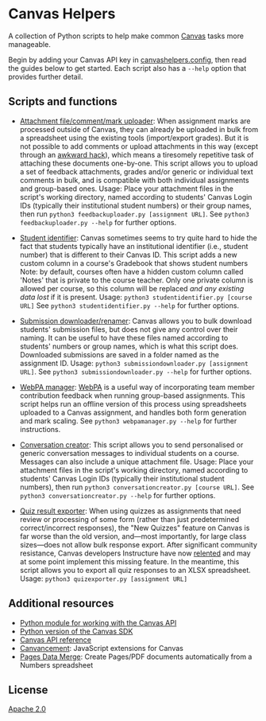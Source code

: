 # Canvas Helpers
A collection of Python scripts to help make common [Canvas](https://www.instructure.com/canvas) tasks more manageable.

Begin by adding your Canvas API key in [canvashelpers.config](https://github.com/simonrob/canvas-helpers/blob/main/canvashelpers.config), then read the guides below to get started.
Each script also has a `--help` option that provides further detail.

## Scripts and functions
- [Attachment file/comment/mark uploader](feedbackuploader.py): When assignment marks are processed outside of Canvas, they can already be uploaded in bulk from a spreadsheet using the existing tools (import/export grades).
But it is not possible to add comments or upload attachments in this way (except through an [awkward hack](https://ltech.ljmu.ac.uk/wp-content/uploads/2017/04/Batch-Uploading-Student-Submissions-and-Feedback.pdf)), which means a tiresomely repetitive task of attaching these documents one-by-one.
This script allows you to upload a set of feedback attachments, grades and/or generic or individual text comments in bulk, and is compatible with both individual assignments and group-based ones.
Usage: Place your attachment files in the script's working directory, named according to students' Canvas Login IDs (typically their institutional student numbers) or their group names, then run `python3 feedbackuploader.py [assignment URL]`.
See `python3 feedbackuploader.py --help` for further options.

- [Student identifier](studentidentifier.py): Canvas sometimes seems to try quite hard to hide the fact that students typically have an institutional identifier
(i.e., student number) that is different to their Canvas ID.
This script adds a new custom column in a course's Gradebook that shows student numbers
Note: by default, courses often have a hidden custom column called 'Notes' that
is private to the course teacher.
Only one private column is allowed per course, so this column will be replaced *and any existing data lost* if it is present.
Usage: `python3 studentidentifier.py [course URL]`
See `python3 studentidentifier.py --help` for further options.

- [Submission downloader/renamer](submissiondownloader.py): Canvas allows you to bulk download students' submission files, but does not give any control over their naming.
It can be useful to have these files named according to students' numbers or group names, which is what this script does.
Downloaded submissions are saved in a folder named as the assignment ID.
Usage: `python3 submissiondownloader.py [assignment URL]`.
See `python3 submissiondownloader.py --help` for further options.

- [WebPA manager](webpamanager.py): [WebPA](https://webpaproject.lboro.ac.uk/) is a useful way of incorporating team member contribution feedback when running group-based assignments.
This script helps run an offline version of this process using spreadsheets uploaded to a Canvas assignment, and handles both form generation and mark scaling.
See `python3 webpamanager.py --help` for further instructions.

- [Conversation creator](conversationcreator.py): This script allows you to send personalised or generic conversation messages to individual students on a course.
Messages can also include a unique attachment file.
Usage: Place your attachment files in the script's working directory, named according to students' Canvas Login IDs (typically their institutional student numbers), then run `python3 conversationcreator.py [course URL]`.
See `python3 conversationcreator.py --help` for further options.

- [Quiz result exporter](quizexporter.py): When using quizzes as assignments that need review or processing of some form (rather than just predetermined correct/incorrect responses), the "New Quizzes" feature on Canvas is far worse than the old version, and—most importantly, for large class sizes—does not allow bulk response export.
After significant community resistance, Canvas developers Instructure have now [relented](https://community.canvaslms.com/t5/Quizzes-Transition/Transparency-into-Quizzes-Planning/ta-p/502615) and may at some point implement this missing feature.
In the meantime, this script allows you to export all quiz responses to an XLSX spreadsheet.
Usage: `python3 quizexporter.py [assignment URL]`

## Additional resources
- [Python module for working with the Canvas API](https://canvasapi.readthedocs.io/en/stable/index.html)
- [Python version of the Canvas SDK](https://github.com/penzance/canvas_python_sdk/)
- [Canvas API reference](https://canvas.instructure.com/doc/api/index.html)
- [Canvancement](https://github.com/jamesjonesmath/canvancement): JavaScript extensions for Canvas
- [Pages Data Merge](https://iworkautomation.com/pages/script-tags-data-merge.html): Create Pages/PDF documents automatically from a Numbers spreadsheet


## License
[Apache 2.0](LICENSE)
